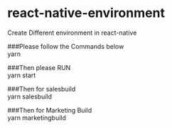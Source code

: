# react-native-environment
Create Different environment in react-native

###Please follow the Commands below <br />
yarn 


###Then please RUN <br />
yarn start

###Then for salesbuild <br />
yarn salesbuild

###Then for Marketing Build <br />
yarn marketingbuild 
